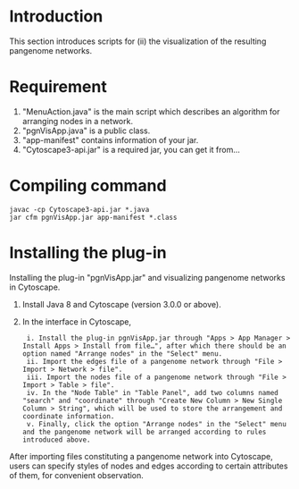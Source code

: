 # Introduction

This section introduces scripts for (ii) the visualization of the resulting pangenome networks.

# Requirement

1. "MenuAction.java" is the main script which describes an algorithm for arranging nodes in a network.
2. "pgnVisApp.java" is a public class.
3. "app-manifest" contains information of your jar.
4. "Cytoscape3-api.jar" is a required jar, you can get it from...

# Compiling command

```
javac -cp Cytoscape3-api.jar *.java
jar cfm pgnVisApp.jar app-manifest *.class
```

# Installing the plug-in

Installing the plug-in "pgnVisApp.jar" and visualizing pangenome networks in Cytoscape.

1. Install Java 8  and Cytoscape (version 3.0.0 or above).

2. In the interface in Cytoscape,

   ```
    i. Install the plug-in pgnVisApp.jar through "Apps > App Manager > Install Apps > Install from file…", after which there should be an option named "Arrange nodes" in the "Select" menu.
    ii. Import the edges file of a pangenome network through "File > Import > Network > file".
    iii. Import the nodes file of a pangenome network through "File > Import > Table > file".
    iv. In the "Node Table" in "Table Panel", add two columns named "search" and "coordinate" through "Create New Column > New Single Column > String", which will be used to store the arrangement and coordinate information.
    v. Finally, click the option "Arrange nodes" in the "Select" menu and the pangenome network will be arranged according to rules introduced above.
   ```

After importing files constituting a pangenome network into Cytoscape, users can specify styles of nodes and edges according to certain attributes of them, for convenient observation.
